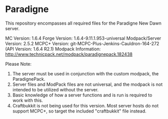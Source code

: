 # Paradigne

This repository encompasses all required files for the Paradigne New Dawn server.

MC Version: 1.6.4
Forge Version: 1.6.4-9.11.1.953-universal
Modpack/Server Version: 2.5.2
MCPC+ Version: git-MCPC-Plus-Jenkins-Cauldron-164-272 (API Version: 1.6.4 R2.1)
Modpack Information: http://www.technicpack.net/modpack/paradignepack.182438

Please Note:
1) The server must be used in conjunction with the custom modpack, the ParadignePack.
2) Server files and ModPack files are not universal, and the modpack is not intended to be utilized without the server.
3) Basic knowledge of how a server functions and is run is required to work with this.
4) Craftbukkit is not being used for this version. Most server hosts do not support MCPC+, so target the included "craftbukkit" file instead.
